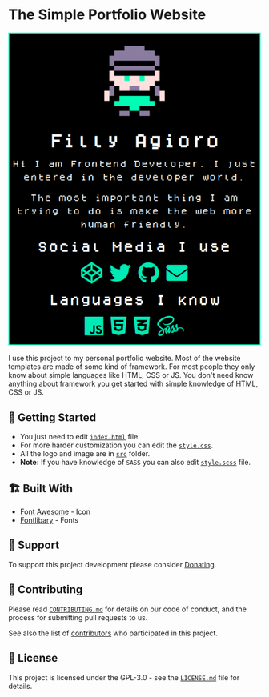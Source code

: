 # The Simple Portfolio Website

![Screenshot](src/screenshot.png)

I use this project to my personal portfolio website. Most of the website templates are made of some kind of framework. For most people they only know about simple languages like HTML, CSS or JS. You don't need know anything about framework you get started with simple knowledge of HTML, CSS or JS.

## 🏃️ Getting Started

- You just need to edit [`index.html`](index.html) file.
- For more harder customization you can edit the [`style.css`](dist/style.css).
- All the logo and image are in [`src`](src) folder.
- **Note:** If you have knowledge of `SASS` you can also edit [`style.scss`](style.scss) file.

## 🏗️ Built With

- [Font Awesome](https://fontawesome.com/) - Icon
- [Fontlibary](https://fontlibrary.org/en/font/dogica) - Fonts

## 🚸 Support

To support this project development please consider [Donating](https://kutt.it/Cryptocurrency).

## 👥 Contributing

Please read [`CONTRIBUTING.md`](CONTRIBUTING.md) for details on our code of conduct, and the process for submitting pull requests to us.

See also the list of [contributors](@all) who participated in this project.

## 📄️ License

This project is licensed under the GPL-3.0 - see the [`LICENSE.md`](LICENSE.md) file for details.
